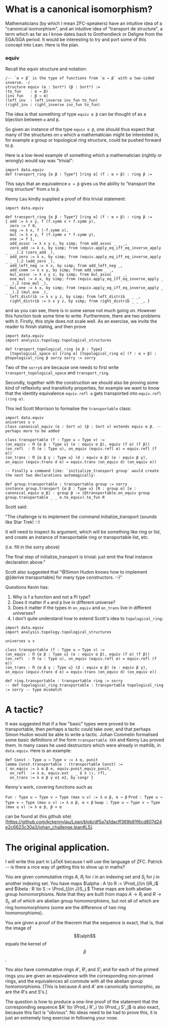 # What is a canonical isomorphism?

Mathematicians (by which I mean ZFC-speakers) have an intuitive idea of a
"canonical isomorphism", and an intuitive idea of "transport de structure",
a term which as far as I know dates back to Grothendieck or Deligne from the
EGA/SGA period. It would be interesting to try and port some of this
concept into Lean. Here is the plan.

### equiv

Recall the equiv structure and notation:
```lean
/-- `α ≃ β` is the type of functions from `α → β` with a two-sided inverse. -/
structure equiv (α : Sort*) (β : Sort*) :=
(to_fun    : α → β)
(inv_fun   : β → α)
(left_inv  : left_inverse inv_fun to_fun)
(right_inv : right_inverse inv_fun to_fun)
```

The idea is that something of type `equiv α β` can be thought of as a bijection
between  `α` and `β`.

So given an instance of the type `equiv α β`, one should thus expect that
many of the structures on `α` which a mathematician might be interested in,
for example a group or topological ring structure, could be pushed
forward to `β`.

Here is a low-level example of something which a mathematician
(rightly or wrongly) would say was "trivial":

```lean
import data.equiv
def transport_ring {α β : Type*} [ring α] (f : α ≃ β) : ring β :=
```

This says that an equivalence `α ≃ β` gives us the ability to
"transport the ring structure" from `α` to `β`.

Kenny Lau kindly supplied a proof of this trivial statement:

```lean
import data.equiv

def transport_ring {α β : Type*} [ring α] (f : α ≃ β) : ring β :=
{ add := λ x y, f (f.symm x + f.symm y),
  zero := f 0,
  neg := λ x, f (-f.symm x),
  mul := λ x y, f (f.symm x * f.symm y),
  one := f 1,
  add_assoc := λ x y z, by simp; from add_assoc _ _ _,
  zero_add := λ x, by simp; from (equiv.apply_eq_iff_eq_inverse_apply _ _ _).2 (zero_add _),
  add_zero := λ x, by simp; from (equiv.apply_eq_iff_eq_inverse_apply _ _ _).2 (add_zero _),
  add_left_neg := λ x, by simp; from add_left_neg _,
  add_comm := λ x y, by simp; from add_comm _ _,
  mul_assoc := λ x y z, by simp; from mul_assoc _ _ _,
  one_mul := λ x, by simp; from (equiv.apply_eq_iff_eq_inverse_apply _ _ _).2 (one_mul _),
  mul_one := λ x, by simp; from (equiv.apply_eq_iff_eq_inverse_apply _ _ _).2 (mul_one _),
  left_distrib := λ x y z, by simp; from left_distrib _ _ _,
  right_distrib := λ x y z, by simp; from right_distrib _ _ _, }
```

and as you can see, there is in some sense not much going on. However this
function took some time to write. Furthermore, there are two problems with it.
Firstly, this style does not scale well. As an exercise, we invite the
reader to finish stating, and then prove

```lean
import data.equiv
import analysis.topology.topological_structures

def transport_topological_ring {α β : Type} 
  [topological_space α] [ring α] [topological_ring α] (f : α ≃ β) : @topological_ring β sorry sorry := sorry
```

Two of the `sorry`s are because one needs to first write `transport_topological_space` and `transport_ring`.

Secondly, together with the construction we should also
be proving some kind of reflexivity and transitivity properties,
for example we want to know that the identity equivalence
`equiv.refl α` gets transported into `equiv.refl (ring α)`.

This led Scott Morrison to formalise the `transportable` class:

```lean
import data.equiv 
universes u v 
class canonical_equiv (α : Sort u) (β : Sort v) extends equiv α β. -- perhaps more to be added

class transportable (f : Type u → Type v) :=
(on_equiv : Π {α β : Type u} (e : equiv α β), equiv (f α) (f β))
(on_refl  : Π (α : Type u), on_equiv (equiv.refl α) = equiv.refl (f α))
(on_trans : Π {α β γ : Type u} (d : equiv α β) (e : equiv β γ), on_equiv (equiv.trans d e) = equiv.trans (on_equiv d) (on_equiv e))

-- Finally a command like: `initialize_transport group` would create the next two declarations automagically:

def group.transportable : transportable group := sorry
instance group.transport {α β : Type u} [R : group α] [e : canonical_equiv α β] : group β := (@transportable.on_equiv group group.transportable _ _ e.to_equiv).to_fun R
```

Scott said:

"The challenge is to implement the command initialize_transport (sounds like Star Trek! :-)

It will need to inspect its argument, which will be something like ring or list, and create an instance of transportable ring or transportable list, etc.

(i.e. fill in the sorry above)

The final step of initialize_transport is trivial: just emit the final instance declaration above."

Scott also suggested that "@Simon Hudon knows how to implement @[derive transportable] for many type constructors. :-)"

Questions Kevin has:
1) Why is f a function and not a Pi type?
2) Does it matter if `α` and `β` live in different universe?
3) Does it matter if the types in `on_equiv` and `on_trans` live in
different universes?
4) I don't quite understand how to extend Scott's idea to
`topological_ring`:

```lean
import data.equiv 
import analysis.topology.topological_structures

universes u v 

class transportable (f : Type u → Type v) :=
(on_equiv : Π {α β : Type u} (e : equiv α β), equiv (f α) (f β))
(on_refl  : Π (α : Type u), on_equiv (equiv.refl α) = equiv.refl (f α))
(on_trans : Π {α β γ : Type u} (d : equiv α β) (e : equiv β γ), on_equiv (equiv.trans d e) = equiv.trans (on_equiv d) (on_equiv e))

def ring.transportable : transportable ring := sorry
-- def topological_ring.transportable : transportable topological_ring := sorry -- type mismatch
```
# A tactic?

It was suggested that if a few "basic" types were proved to be transportable, then perhaps a tactic could take over, and that perhaps Simon Hudon would be able to write a tactic. Johan Commelin formalised some basic definitions of the form `transportable XXX` and Kenny Lau proved them. In many cases he used destructors which were already in mathlib, in `data.equiv`. Here is an example:

```lean
def Const : Type u → Type v := λ α, punit
lemma Const.transportable : (transportable Const) :=
{ on_equiv := λ α β e, equiv.punit_equiv_punit,
  on_refl  := λ α, equiv.ext _ _ $ λ ⟨⟩, rfl,
  on_trans := λ α β γ e1 e2, by congr }
```

Kenny's work, covering functions such as 

`Fun : Type u → Type v → Type (max u v) := λ α β, α → β`
`Prod : Type u → Type v → Type (max u v) := λ α β, α × β`
`Swap : Type u → Type v → Type (max u v) := λ α β, β × α`

can be found at (his github site)[https://github.com/kckennylau/Lean/blob/df5a7a1dacff369b81f6cd807d24e2c6623c30a3/johan_challenge.lean#L5].

# The original application.

I will write this part in LaTeX because I will use the language of ZFC.
Patrick -- is there a nice way of getting this to show up in maths?

You are given commutative rings $A$, $R_i$ for $i$ in an indexing set
and $S_j$ for $j$ in another indexing set. You have maps
$\alpha : A \to R := \Prod_{i\in I}R_i$
and
$\beta : R \to S := \Prod_{j\in J}S_j.$
These maps are both abelian group homomorphisms. Note that they are built
from maps $A\to R_i$ and $R\to S_j$, all of which are abelian group
homomorphisms, but not all of which are ring homomorphisms (some are
the difference of two ring homomorphisms). 

You are given a proof of the theorem that the sequence is exact,
that is, that the image of $$\alph$$ equals the kernel of $$\beta$$.

You also have commutative rings $A'$, $R'_i$ and $S'_j$
and for each of the primed rings you are given an equivalence with the
corresponding non-primed rings, and the equivalences all commute with
all the abelian group homomorphisms. [This is because $A$ and $A'$
are canonically isomorphic, as are the $R$'s and $S$'s.]

The question is how to produce a one-line proof of the statement that the
corresponding sequence $A' \to \Prod_i R'_i \to \Prod_j S'_j$
is also exact, because this fact is "obvious". No ideas need to be had
to prove this, it is just an extremely long exercise in following
your nose.
